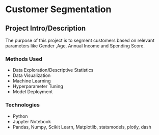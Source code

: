 # Customer Segmentation

## Project Intro/Description
The purpose of this project is to segment customers based on relevant parameters like Gender ,Age, Annual Income and Spending Score.

### Methods Used
* Data Exploration/Descriptive Statistics
* Data Visualization
* Machine Learning
* Hyperparameter Tuning
* Model Deployment

### Technologies
* Python
* Jupyter Notebook
* Pandas, Numpy, Scikit Learn, Matplotlib, statsmodels, plotly, dash
